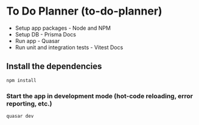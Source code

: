 # To Do Planner (to-do-planner)

- Setup app packages - Node and NPM
- Setup DB - Prisma Docs
- Run app - Quasar
- Run unit and integration tests - Vitest Docs


## Install the dependencies
```bash
npm install
```

### Start the app in development mode (hot-code reloading, error reporting, etc.)
```bash
quasar dev
```
